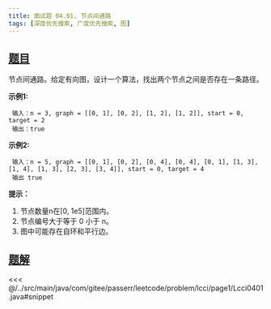 ```yaml
---
title: 面试题 04.01. 节点间通路
tags: [深度优先搜索, 广度优先搜索, 图]
---
```



## [题目](https://leetcode.cn/problems/route-between-nodes-lcci/)
节点间通路。给定有向图，设计一个算法，找出两个节点之间是否存在一条路径。

**示例1:**

```
 输入：n = 3, graph = [[0, 1], [0, 2], [1, 2], [1, 2]], start = 0, target = 2
 输出：true
```

**示例2:**

```
 输入：n = 5, graph = [[0, 1], [0, 2], [0, 4], [0, 4], [0, 1], [1, 3], [1, 4], [1, 3], [2, 3], [3, 4]], start = 0, target = 4
 输出 true
```

**提示：**

1. 节点数量n在\[0, 1e5\]范围内。
2. 节点编号大于等于 0 小于 n。
3. 图中可能存在自环和平行边。


## [题解](https://github.com/PasseRR/JavaLeetCode/blob/master/src/main/java/com/gitee/passerr/leetcode/problem/lcci/page1/Lcci0401.java)

<<< @/../src/main/java/com/gitee/passerr/leetcode/problem/lcci/page1/Lcci0401.java#snippet
